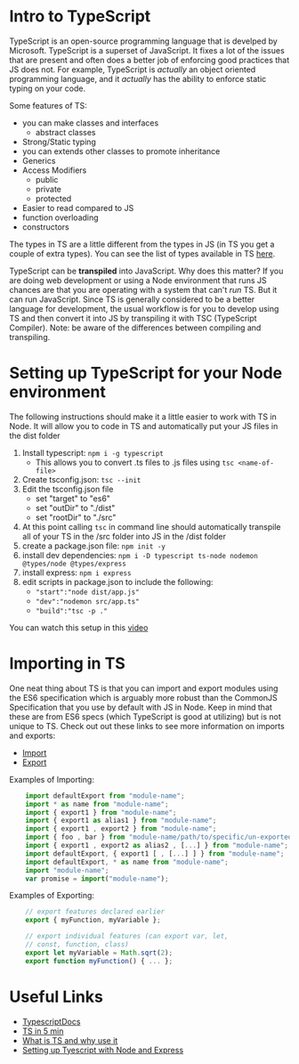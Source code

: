 # Intro to TypeScript
TypeScript is an open-source programming language that is develped by Microsoft. TypeScript is a superset of JavaScript. It fixes a lot of the issues that are present and often does a better job of enforcing good practices that JS does not. For example, TypeScript is *actually* an object oriented programming language, and it *actually* has the ability to enforce static typing on your code.

Some features of TS:
- you can make classes and interfaces
    - abstract classes
- Strong/Static typing
- you can extends other classes to promote inheritance
- Generics
- Access Modifiers
    - public
    - private
    - protected
- Easier to read compared to JS
- function overloading
- constructors

The types in TS are a little different from the types in JS (in TS you get a couple of extra types). You can see the list of types available in TS [here](https://www.typescriptlang.org/docs/handbook/basic-types.html). 

TypeScript can be **transpiled** into JavaScript. Why does this matter? If you are doing web development or using a Node environment that runs JS chances are that you are operating with a system that can't *run* TS. But it can run JavaScript. Since TS is generally considered to be a better language for development, the usual workflow is for you to develop using TS and then convert it into JS by transpiling it with TSC (TypeScript Compiler). Note: be aware of the differences between compiling and transpiling.

# Setting up TypeScript for your Node environment
The following instructions should make it a little easier to work with TS in Node. It will allow you to code in TS and automatically put your JS files in the dist folder
1. Install typescript: `npm i -g typescript`
    - This allows you to convert .ts files to .js files using `tsc <name-of-file>`
2. Create tsconfig.json: `tsc --init`
3. Edit the tsconfig.json file
    - set "target" to "es6"
    - set "outDir" to "./dist"
    - set "rootDir" to "./src"
4. At this point calling `tsc` in command line should automatically transpile all of your TS in the /src folder into JS in the /dist folder
5. create a package.json file: `npm init -y`
6. install dev dependencies: `npm i -D typescript ts-node nodemon @types/node @types/express`
7. install express: `npm i express`
8. edit scripts in package.json to include the following:
    - `"start":"node dist/app.js"`
    - `"dev":"nodemon src/app.ts"`
    - `"build":"tsc -p ."`

You can watch this setup in this [video](https://www.youtube.com/watch?v=zRo2tvQpus8)
# Importing in TS
One neat thing about TS is that you can import and export modules using the ES6 specification which is arguably more robust than the CommonJS Specification that you use by default with JS in Node. Keep in mind that these are from ES6 specs (which TypeScript is good at utilizing) but is not unique to TS. Check out out these links to see more information on imports and exports:
- [Import](https://developer.mozilla.org/en-US/docs/Web/JavaScript/Reference/Statements/import)
- [Export](https://developer.mozilla.org/en-US/docs/Web/JavaScript/Reference/Statements/export)

Examples of Importing:
```ts
    import defaultExport from "module-name";
    import * as name from "module-name";
    import { export1 } from "module-name";
    import { export1 as alias1 } from "module-name";
    import { export1 , export2 } from "module-name";
    import { foo , bar } from "module-name/path/to/specific/un-exported/file";
    import { export1 , export2 as alias2 , [...] } from "module-name";
    import defaultExport, { export1 [ , [...] ] } from "module-name";
    import defaultExport, * as name from "module-name";
    import "module-name";
    var promise = import("module-name");
```

Examples of Exporting:
```ts
    // export features declared earlier
    export { myFunction, myVariable }; 

    // export individual features (can export var, let,
    // const, function, class)
    export let myVariable = Math.sqrt(2);
    export function myFunction() { ... };
```

# Useful Links
- [TypescriptDocs](https://www.typescriptlang.org/docs/home.html)
- [TS in 5 min](https://www.typescriptlang.org/docs/handbook/typescript-in-5-minutes.html)
- [What is TS and why use it](https://dzone.com/articles/what-is-typescript-and-why-use-it)
- [Setting up Tyescript with Node and Express](https://www.youtube.com/watch?v=zRo2tvQpus8)